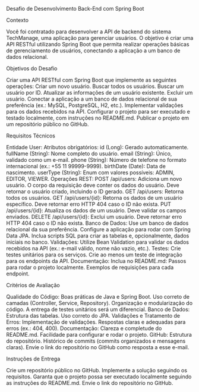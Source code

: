 Desafio de Desenvolvimento Back-End com Spring Boot

Contexto

Você foi contratado para desenvolver a API de backend do sistema TechManage, uma aplicação para gerenciar usuários. O objetivo é criar uma API RESTful utilizando Spring Boot que permita realizar operações básicas de gerenciamento de usuários, conectando a aplicação a um banco de dados relacional.

 

Objetivos do Desafio

Criar uma API RESTful com Spring Boot que implemente as seguintes operações:
Criar um novo usuário.
Buscar todos os usuários.
Buscar um usuário por ID.
Atualizar as informações de um usuário existente.
Excluir um usuário.
Conectar a aplicação a um banco de dados relacional de sua preferência (ex.: MySQL, PostgreSQL, H2, etc.).
Implementar validações para os dados recebidos na API.
Configurar o projeto para ser executado e testado localmente, com instruções no README.md.
Publicar o projeto em um repositório público no GitHub.
 

Requisitos Técnicos

Entidade User:
Atributos obrigatórios:
id (Long): Gerado automaticamente.
fullName (String): Nome completo do usuário.
email (String): Único, validado como um e-mail.
phone (String): Número de telefone no formato internacional (ex.: +55 11 99999-9999).
birthDate (Date): Data de nascimento.
userType (String): Enum com valores possíveis: ADMIN, EDITOR, VIEWER.
Operações REST:
POST /api/users: Adiciona um novo usuário.
O corpo da requisição deve conter os dados do usuário.
Deve retornar o usuário criado, incluindo o ID gerado.
GET /api/users: Retorna todos os usuários.
GET /api/users/{id}: Retorna os dados de um usuário específico.
Deve retornar erro HTTP 404 caso o ID não exista.
PUT /api/users/{id}: Atualiza os dados de um usuário.
Deve validar os campos enviados.
DELETE /api/users/{id}: Exclui um usuário.
Deve retornar erro HTTP 404 caso o ID não exista.
Banco de Dados:
Use um banco de dados relacional da sua preferência.
Configure a aplicação para rodar com Spring Data JPA.
Inclua scripts SQL para criar as tabelas e, opcionalmente, dados iniciais no banco.
Validações:
Utilize Bean Validation para validar os dados recebidos na API (ex.: e-mail válido, nome não vazio, etc.).
Testes:
Crie testes unitários para os serviços.
Crie ao menos um teste de integração para os endpoints da API.
Documentação:
Inclua no README.md:
Passos para rodar o projeto localmente.
Exemplos de requisições para cada endpoint.
 

Critérios de Avaliação

Qualidade do Código:
Boas práticas de Java e Spring Boot.
Uso correto de camadas (Controller, Service, Repository).
Organização e modularização do código.
A entrega de testes unitários será um diferencial.
Banco de Dados:
Estrutura das tabelas.
Uso correto do JPA.
Validações e Tratamento de Erros:
Implementação de validações.
Respostas claras e adequadas para erros (ex.: 404, 400).
Documentação:
Clareza e completude do README.md.
Facilidade para configurar e rodar o projeto.
GitHub:
Estrutura do repositório.
Histórico de commits (commits organizados e mensagens claras).
Envie o link do repositório no GitHub como resposta a esse e-mail.
 

Instruções de Entrega

Crie um repositório público no GitHub.
Implemente a solução seguindo os requisitos.
Garanta que o projeto possa ser executado localmente seguindo as instruções do README.md.
Envie o link do repositório no GitHub.
